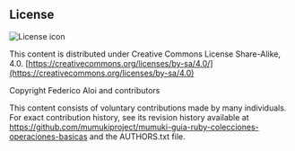 ## License
![License icon](https://licensebuttons.net/l/by-sa/3.0/88x31.png)

This content is distributed under Creative Commons License Share-Alike, 4.0. [https://creativecommons.org/licenses/by-sa/4.0/](https://creativecommons.org/licenses/by-sa/4.0)

Copyright Federico Aloi and contributors

This content consists of voluntary contributions made by many
individuals. For exact contribution history, see its revision history
available at https://github.com/mumukiproject/mumuki-guia-ruby-colecciones-operaciones-basicas and the AUTHORS.txt file.

